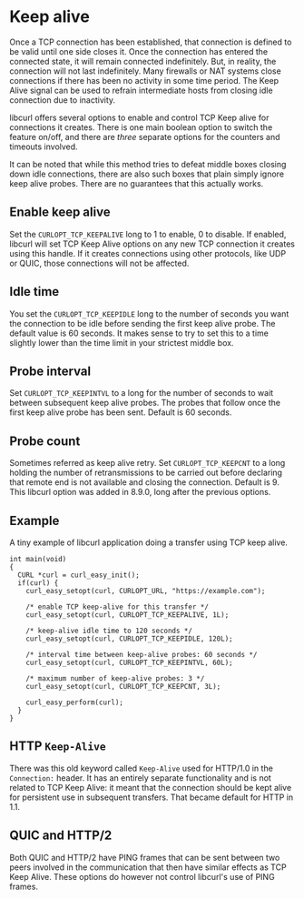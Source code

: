 # Keep alive

Once a TCP connection has been established, that connection is defined to be
valid until one side closes it. Once the connection has entered the connected
state, it will remain connected indefinitely. But, in reality, the connection
will not last indefinitely. Many firewalls or NAT systems close connections if
there has been no activity in some time period. The Keep Alive signal can be
used to refrain intermediate hosts from closing idle connection due to
inactivity.

libcurl offers several options to enable and control TCP Keep alive for
connections it creates. There is one main boolean option to switch the feature
on/off, and there are *three* separate options for the counters and timeouts
involved.

It can be noted that while this method tries to defeat middle boxes closing
down idle connections, there are also such boxes that plain simply ignore keep
alive probes. There are no guarantees that this actually works.

## Enable keep alive

Set the `CURLOPT_TCP_KEEPALIVE` long to 1 to enable, 0 to disable. If enabled,
libcurl will set TCP Keep Alive options on any new TCP connection it creates
using this handle. If it creates connections using other protocols, like UDP
or QUIC, those connections will not be affected.

## Idle time

You set the `CURLOPT_TCP_KEEPIDLE` long to the number of seconds you want the
connection to be idle before sending the first keep alive probe. The default
value is 60 seconds. It makes sense to try to set this to a time slightly
lower than the time limit in your strictest middle box.

## Probe interval

Set `CURLOPT_TCP_KEEPINTVL` to a long for the number of seconds to wait
between subsequent keep alive probes. The probes that follow once the first
keep alive probe has been sent. Default is 60 seconds.

## Probe count

Sometimes referred as keep alive retry. Set `CURLOPT_TCP_KEEPCNT` to a long
holding the number of retransmissions to be carried out before declaring that
remote end is not available and closing the connection. Default is 9. This
libcurl option was added in 8.9.0, long after the previous options.

## Example

A tiny example of libcurl application doing a transfer using TCP keep alive.

    int main(void)
    {
      CURL *curl = curl_easy_init();
      if(curl) {
        curl_easy_setopt(curl, CURLOPT_URL, "https://example.com");

        /* enable TCP keep-alive for this transfer */
        curl_easy_setopt(curl, CURLOPT_TCP_KEEPALIVE, 1L);

        /* keep-alive idle time to 120 seconds */
        curl_easy_setopt(curl, CURLOPT_TCP_KEEPIDLE, 120L);

        /* interval time between keep-alive probes: 60 seconds */
        curl_easy_setopt(curl, CURLOPT_TCP_KEEPINTVL, 60L);

        /* maximum number of keep-alive probes: 3 */
        curl_easy_setopt(curl, CURLOPT_TCP_KEEPCNT, 3L);

        curl_easy_perform(curl);
      }
    }

## HTTP `Keep-Alive`

There was this old keyword called `Keep-Alive` used for HTTP/1.0 in the
`Connection:` header. It has an entirely separate functionality and is not
related to TCP Keep Alive: it meant that the connection should be kept alive
for persistent use in subsequent transfers. That became default for HTTP in
1.1.

## QUIC and HTTP/2

Both QUIC and HTTP/2 have PING frames that can be sent between two peers
involved in the communication that then have similar effects as TCP Keep
Alive. These options do however not control libcurl's use of PING frames.
